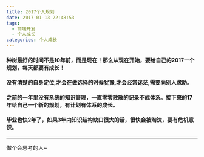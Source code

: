 ```yaml
---
title: 2017个人规划
date: 2017-01-13 22:48:53
tags:
  - 前端开发
  - 个人成长
categories: 个人成长
---
```


#### 种树最好的时间不是10年前，而是现在！那么从现在开始，要给自己的2017一个规划，每天都要有成长！


#### 没有清楚的自身定位,才会在做选择的时候犹豫,才会经常迷茫,需要向别人求助。


#### 之前的一年里没有系统的知识管理，一直零零散散的记录不成体系。接下来的17年给自己一个新的规划，有计划有体系的成长。

#### 毕业也快2年了，如果3年内知识结构缺口很大的话，很快会被淘汰，要有危机意识。



-----

做个会思考的人~